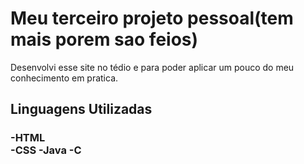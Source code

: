 <h1>Meu terceiro projeto pessoal(tem mais porem sao feios)</h1>
<p>Desenvolvi esse site no tédio e para poder aplicar um pouco do meu conhecimento em pratica.</p>
<h2>Linguagens Utilizadas</h2>
<h3>
  -HTML<br> 
  -CSS
  -Java
  -C
</h3>
